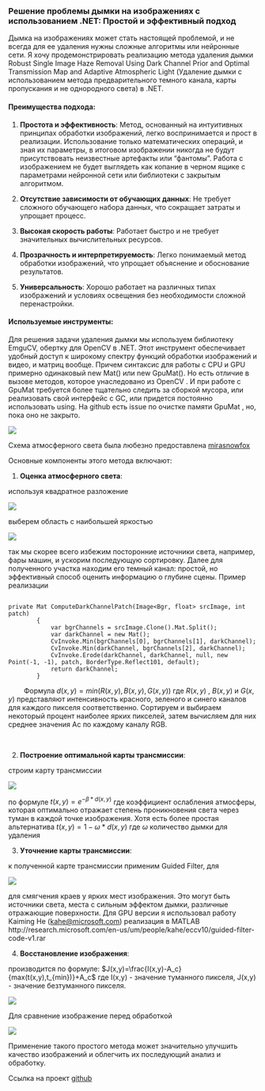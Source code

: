﻿### Решение проблемы дымки на изображениях с использованием  .NET: Простой и эффективный подход

Дымка на изображениях может стать настоящей проблемой, и не всегда для ее удаления нужны сложные алгоритмы или нейронные сети. Я хочу продемонстрировать реализацию метода удаления дымки Robust Single Image Haze Removal Using Dark Channel Prior and Optimal Transmission Map and Adaptive Atmospheric Light (Удаление дымки с использованием метода предварительного темного канала, карты пропускания и не однородного света) в .NET.


#### Преимущества подхода:<a id="преимущества-подхода"></a>

1. **Простота и эффективность**: Метод, основанный на интуитивных принципах обработки изображений, легко воспринимается и прост в реализации. Использование только математических операций, и зная их параметры, в итоговом изображении никогда не будут присутствовать неизвестные артефакты или “фантомы”. Работа с изображением не будет выглядеть как копание в черном ящике с параметрами нейронной сети или библиотеки с закрытым алгоритмом.

2. **Отсутствие зависимости от обучающих данных**: Не требует сложного обучающего набора данных, что сокращает затраты и упрощает процесс.

3. **Высокая скорость работы**: Работает быстро и не требует значительных вычислительных ресурсов.

4. **Прозрачность и интерпретируемость**: Легко понимаемый метод обработки изображений, что упрощает объяснение и обоснование результатов.

5. **Универсальность**: Хорошо работает на различных типах изображений и условиях освещения без необходимости сложной перенастройки.


#### Используемые инструменты:<a id="используемые-инструменты"></a>

Для решения задачи удаления дымки мы используем библиотеку EmguCV, обертку для OpenCV в .NET. Этот инструмент обеспечивает удобный доступ к широкому спектру функций обработки изображений и видео, и матриц вообще. Причем синтаксис для работы с CPU и GPU примерно одинаковый new Mat() или new GpuMat(). Но есть отличие в вызове методов, которое унаследовано из OpenCV . И при работе с GpuMat требуется более тщательно следить за сборкой мусора, или реализовать свой интерфейс с GC, или придется постоянно использовать using. На github есть issue по очистке памяти GpuMat , но, пока оно не закрыто.

![](https://raw.githubusercontent.com/yellow444/SimpleDehaze/master/SimpleDeHaze/docs/light.jpg)

Схема атмосферного света была любезно предоставлена [mirasnowfox](https://mirasnowfox.ru)

Основные компоненты этого метода включают:

1. **Оценка атмосферного света**: 

используя квадратное разложение 

![](https://raw.githubusercontent.com/yellow444/SimpleDehaze/master/SimpleDeHaze/docs/image1.jpg)

выберем область с наибольшей яркостью

![](https://raw.githubusercontent.com/yellow444/SimpleDehaze/master/SimpleDeHaze/docs/image2.jpg)

так мы скорее всего избежим посторонние источники света, например, фары машин, и ускорим последующую сортировку. Далее для полученного участка находим его темный канал: простой, но эффективный способ оценить информацию о глубине сцены. Пример реализации 

~~~

private Mat ComputeDarkChannelPatch(Image<Bgr, float> srcImage, int patch)
        {
            var bgrChannels = srcImage.Clone().Mat.Split();
            var darkChannel = new Mat();
            CvInvoke.Min(bgrChannels[0], bgrChannels[1], darkChannel);
            CvInvoke.Min(darkChannel, bgrChannels[2], darkChannel);
            CvInvoke.Erode(darkChannel, darkChannel, null, new Point(-1, -1), patch, BorderType.Reflect101, default);
            return darkChannel;
        }
~~~

        Формула $d(x,y)=min(R(x,y),B(x,y),G(x,y))$ где $R(x,y)$ , $B(x,y)$ и $G(x,y)$ представляют интенсивность красного, зеленого и синего каналов для каждого пикселя соответственно. Сортируем и выбираем некоторый процент наиболее ярких пикселей, затем вычисляем для них среднее значения Ac по каждому каналу RGB.

 

2. **Построение оптимальной карты трансмиссии**: 

строим карту трансмиссии 

![](https://raw.githubusercontent.com/yellow444/SimpleDehaze/master/SimpleDeHaze/docs/image3.jpg)

по формуле $t(x,y)=e^{-\beta*d(x,y)}$ где  коэффициент ослабления атмосферы, которая оптимально отражает степень проникновения света через туман в каждой точке изображения. Хотя есть более простая альтернатива $t(x,y)=1-{\omega}*d(x,y)$ где $\omega$ количество дымки для удаления

3. **Уточнение карты трансмиссии**: 

к полученной карте трансмиссии применим Guided Filter, для 

![](https://raw.githubusercontent.com/yellow444/SimpleDehaze/master/SimpleDeHaze/docs/image4.jpg)

для смягчения краев у ярких мест изображения. Это могут быть источники света, места с сильным эффектом дымки, различные отражающие поверхности. Для GPU версии я использовал работу Kaiming He (<kahe@microsoft.com>) реализация в MATLAB http\://research.microsoft.com/en-us/um/people/kahe/eccv10/guided-filter-code-v1.rar

4. **Восстановление изображения**: 

производится по формуле: $J(x,y)=\frac{I(x,y)-A_c}{max(t(x,y),t_{min})}+A_c$ где I(x,y) - значение туманного пикселя, J(x,y) - значение безтуманного пикселя.

![](https://raw.githubusercontent.com/yellow444/SimpleDehaze/master/SimpleDeHaze/docs/01_outdoor_hazy_Cpu.jpg)

Для сравнение изображение перед обработкой

![](https://raw.githubusercontent.com/yellow444/SimpleDehaze/master/SimpleDeHaze/docs/01_outdoor_hazy.jpg)

Применение такого простого метода может значительно улучшить качество изображений и облегчить их последующий анализ и обработку.

Ссылка на проект [github](https://github.com/yellow444/SimpleDehaze/) 
